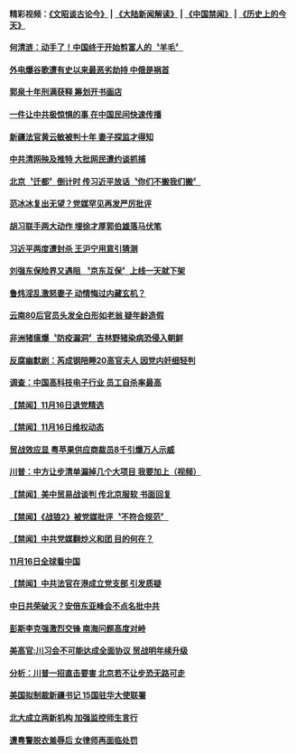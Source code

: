 #### 精彩视频：[《文昭谈古论今》](https://github.com/gfw-breaker/wenzhao/blob/master/README.md?t=11180031) | [《大陆新闻解读》](https://github.com/gfw-breaker/ntdtv-comedy/blob/master/README.md?t=11180031) | [《中国禁闻》](https://github.com/gfw-breaker/ntdtv-news/blob/master/README.md?t=11180031) | [《历史上的今天》](https://github.com/gfw-breaker/today-in-history/blob/master/README.md?t=11180031) 

#### [何清涟：动手了！中国终于开始剪富人的〝羊毛〞](../pages/news204/a1399774.md?t=11180031) 

#### [外电爆谷歌遭有史以来最恶劣劫持 中俄是祸首](../pages/news204/a1399758.md?t=11180031) 

#### [郭泉十年刑满获释 筹划开书画店](../pages/news204/a1399750.md?t=11180031) 

#### [一件让中共极惊惧的事 在中国民间快速传播](../pages/news204/a1399589.md?t=11180031) 


#### [新疆法官黄云敏被判十年 妻子探监才得知](../pages/news204/a1399699.md?t=11180031) 

#### [中共清网殃及推特 大批网民遭约谈抓捕](../pages/news204/a1399737.md?t=11180031) 

#### [北京〝迁都〞倒计时 传习近平放话〝你们不搬我们搬〞](../pages/news204/a1399585.md?t=11180031) 

#### [范冰冰复出无望？党媒罕见再发严厉批评](../pages/news204/a1399574.md?t=11180031) 

#### [胡习联手两大动作  埋徐才厚郭伯雄落马伏笔](../pages/news204/a1398981.md?t=11180031) 

#### [习近平两度遭封杀  王沪宁用意引猜测](../pages/news204/a1399708.md?t=11180031) 

#### [刘强东保险界又遇阻 〝京东互保〞上线一天就下架](../pages/news204/a1399704.md?t=11180031) 

#### [鲁炜淫乱激怒妻子 动情悔过内藏玄机？](../pages/news204/a1399682.md?t=11180031) 

#### [云南80后官员头发全白形如老翁 疑年龄造假](../pages/news204/a1399679.md?t=11180031) 

#### [非洲猪瘟爆〝防疫漏洞〞吉林野猪染病恐侵入朝鲜](../pages/news204/a1399677.md?t=11180031) 

#### [反腐幽默剧：芮成钢陪睡20高官夫人 因党内奸细轻判](../pages/news204/a1399674.md?t=11180031) 

#### [调查：中国高科技电子行业 员工自杀率最高](../pages/news204/a1399600.md?t=11180031) 


#### [【禁闻】11月16日退党精选](../pages/news204/a1399667.md?t=11180031) 

#### [【禁闻】11月16日维权动态](../pages/news204/a1399665.md?t=11180031) 

#### [贸战效应显 粤苹果供应商裁员8千引爆万人示威](../pages/news204/a1399617.md?t=11180031) 

#### [川普：中方让步清单漏掉几个大项目 我要加上（视频）](../pages/news204/a1399650.md?t=11180031) 

#### [【禁闻】美中贸易战谈判 传北京服软 书面回复](../pages/news204/a1399647.md?t=11180031) 

#### [【禁闻】《战狼2》被党媒批评〝不符合规范〞](../pages/news204/a1399646.md?t=11180031) 

#### [【禁闻】中共党媒翻炒义和团  目的何在？](../pages/news204/a1399641.md?t=11180031) 

#### [11月16日全球看中国](../pages/news204/a1399637.md?t=11180031) 

#### [【禁闻】中共法官在港成立党支部 引发质疑](../pages/news204/a1399633.md?t=11180031) 

#### [中日共荣破灭？安倍东亚峰会不点名批中共](../pages/news204/a1399632.md?t=11180031) 

#### [彭斯李克强激烈交锋 南海问题高度对峙](../pages/news204/a1399620.md?t=11180031) 

#### [美高官:川习会不可能达成全面协议 贸战明年续升级](../pages/news204/a1399614.md?t=11180031) 

#### [分析：川普一招直击要害 北京若不让步恐无路可走](../pages/news204/a1399431.md?t=11180031) 


#### [美国拟制裁新疆书记   15国驻华大使联署](../pages/news204/a1399593.md?t=11180031) 

#### [北大成立两新机构 加强监控师生言行](../pages/news204/a1399599.md?t=11180031) 

#### [遭粤警脱衣羞辱后 女律师再面临处罚](../pages/news204/a1399598.md?t=11180031) 

